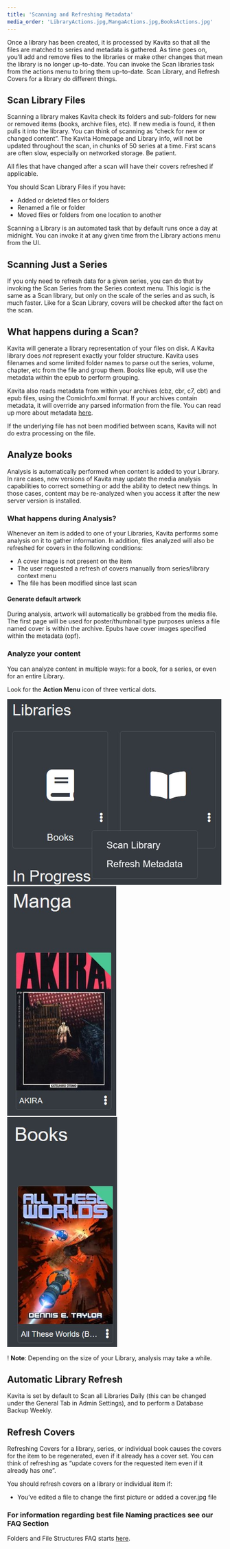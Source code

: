 ```yaml
---
title: 'Scanning and Refreshing Metadata'
media_order: 'LibraryActions.jpg,MangaActions.jpg,BooksActions.jpg'
---
```


Once a library has been created, it is processed by Kavita so that all the files are matched to series and metadata is gathered. As time goes on, you’ll add and remove files to the libraries or make other changes that mean the library is no longer up-to-date. You can invoke the Scan libraries task from the actions menu to bring them up-to-date. Scan Library, and Refresh Covers for a library do different things.

## Scan Library Files

Scanning a library makes Kavita check its folders and sub-folders for new or removed items (books, archive files, etc). If new media is found, it then pulls it into the library. You can think of scanning as “check for new or changed content”. The Kavita Homepage and Library info, will not be updated throughout the scan, in chunks of 50 series at a time. First scans are often slow, especially on networked storage. Be patient.

All files that have changed after a scan will have their covers refreshed if applicable.

You should Scan Library Files if you have:
- Added or deleted files or folders
- Renamed a file or folder
- Moved files or folders from one location to another

Scanning a Library is an automated task that by default runs once a day at midnight. You can invoke it at any given time from the Library actions menu from the UI.

## Scanning Just a Series
If you only need to refresh data for a given series, you can do that by invoking the Scan Series from the Series context menu. This logic is the same as a Scan library, but only on the scale of the series and as such, is much faster. Like for a Scan Library, covers will be checked after the fact on the scan. 


## What happens during a Scan?

Kavita will generate a library representation of your files on disk. A Kavita library does _not_ represent exactly your folder structure. Kavita uses filenames and some limited folder names to parse out the series, volume, chapter, etc from the file and group them. Books like epub, will use the metadata within the epub to perform grouping. 

Kavita also reads metadata from within your archives (cbz, cbr, c7, cbt) and epub files, using the ComicInfo.xml format. If your archives contain metadata, it will override any parsed information from the file. You can read up more about metadata [here](https://wiki.kavitareader.com/en/guides/metadata).

If the underlying file has not been modified between scans, Kavita will not do extra processing on the file. 


## Analyze books

Analysis is automatically performed when content is added to your Library. In rare cases, new versions of Kavita may update the media analysis capabilities to correct something or add the ability to detect new things. In those cases, content may be re-analyzed when you access it after the new server version is installed.

### What happens during Analysis?

Whenever an item is added to one of your Libraries, Kavita performs some analysis on it to gather information. In addition, files analyzed will also be refreshed for covers in the following conditions:
- A cover image is not present on the item
- The user requested a refresh of covers manually from series/library context menu
- The file has been modified since last scan


#### Generate default artwork

During analysis, artwork will automatically be grabbed from the media file. The first page will be used for poster/thumbnail type purposes unless a file named cover is within the archive. Epubs have cover images specified within the metadata (opf).

### Analyze your content

You can analyze content in multiple ways: for a book, for a series, or even for an entire Library.

Look for the **Action Menu** icon of three vertical dots.

![LibraryActions](LibraryActions.jpg?resize=300,300 "LibraryActions") ![MangaActions](MangaActions.jpg?resize=300,300 "MangaActions")![BooksActions](BooksActions.jpg?resize=300,300 "BooksActions")


! **Note**: Depending on the size of your Library, analysis may take a while.

## Automatic Library Refresh

Kavita is set by default to Scan all Libraries Daily (this can be changed under the General Tab in Admin Settings), and to perform a Database Backup Weekly.

## Refresh Covers

Refreshing Covers for a library, series, or individual book causes the covers for the item to be regenerated, even if it already has a cover set. You can think of refreshing as “update covers for the requested item even if it already has one”.

You should refresh covers on a library or individual item if:
- You’ve edited a file to change the first picture or added a cover.jpg file


### For information regarding best file Naming practices see our FAQ Section

Folders and File Structures FAQ starts [here](https://wiki.kavitareader.com/faq/folders-and-file-structure).
